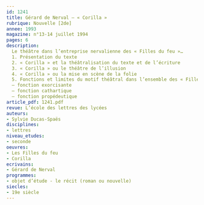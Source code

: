 ```yaml
---
id: 1241
title: Gérard de Nerval – « Corilla » 
rubrique: Nouvelle [2de]
annee: 1993
magazine: n°13-14 juillet 1994
pages: 6
description: 
  Le théâtre dans l’entreprise nervalienne des « Filles du feu »…
  1. Présentation du texte
  2. « Corilla » et la théâtralisation du texte et de l’écriture
  3. « Corilla » ou le théâtre de l’illusion
  4. « Corilla » ou la mise en scène de la folie
  5. Fonctions et limites du motif théâtral dans l’ensemble des « Filles du feu »
  – fonction exorcisante
  – fonction cathartique
  – fonction propédeutique
article_pdf: 1241.pdf
revue: L’école des lettres des lycées
auteurs:
- Sylvie Ducas-Spaës
disciplines:
- lettres
niveau_etudes:
- seconde
oeuvres:
- Les Filles du feu
- Corilla
ecrivains:
- Gérard de Nerval
programmes:
- objet d’étude - le récit (roman ou nouvelle)
siecles:
- 19e siècle
---
```

